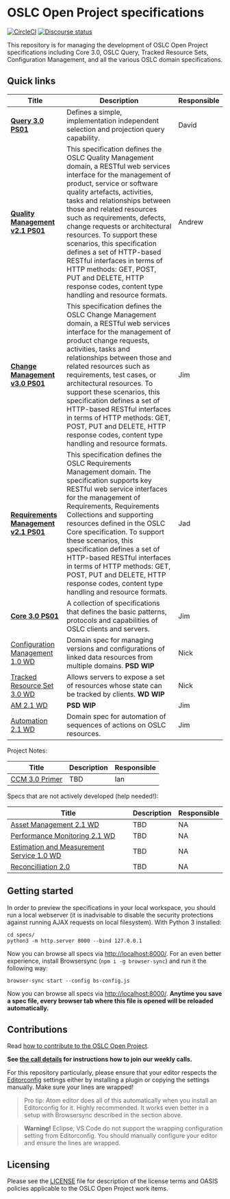 # OSLC Open Project specifications

[![CircleCI](https://circleci.com/gh/oslc-op/oslc-specs.svg?style=svg)](https://circleci.com/gh/oslc-op/oslc-specs)
[![Discourse status](https://img.shields.io/discourse/https/meta.discourse.org/status.svg)](https://forum.open-services.net/c/oslc-op)

This repository is for managing the development of OSLC Open Project
specifications including Core 3.0, OSLC Query, Tracked Resource Sets,
Configuration Management, and all the various OSLC domain specifications.

## Quick links

| Title | Description |Responsible|
|-------|-------------|------|
| **[Query 3.0 PS01](https://oslc-op.github.io/oslc-specs/specs/query/oslc-query.html)** | Defines a simple, implementation independent selection and projection query capability. | David |
| **[Quality Management v2.1 PS01](https://oslc-op.github.io/oslc-specs/specs/qm/quality-management-spec.html)** | This specification defines the OSLC Quality Management domain, a RESTful web services interface for the management of product, service or software quality artefacts, activities, tasks and relationships between those and related resources such as requirements, defects, change requests or architectural resources. To support these scenarios, this specification defines a set of HTTP-based RESTful interfaces in terms of HTTP methods: GET, POST, PUT and DELETE, HTTP response codes, content type handling and resource formats. | Andrew |
| **[Change Management v3.0 PS01](https://oslc-op.github.io/oslc-specs/specs/cm/change-mgt-spec.html)** | This specification defines the OSLC Change Management domain, a RESTful web services interface for the management of product change requests, activities, tasks and relationships between those and related resources such as requirements, test cases, or architectural resources. To support these scenarios, this specification defines a set of HTTP-based RESTful interfaces in terms of HTTP methods: GET, POST, PUT and DELETE, HTTP response codes, content type handling and resource formats. | Jim |
| **[Requirements Management v2.1 PS01](https://oslc-op.github.io/oslc-specs/specs/rm/requirements-management-spec.html)** | This specification defines the OSLC Requirements Management domain. The specification supports key RESTful web service interfaces for the management of Requirements, Requirements Collections and supporting resources defined in the OSLC Core specification. To support these scenarios, this specification defines a set of HTTP-based RESTful interfaces in terms of HTTP methods: GET, POST, PUT and DELETE, HTTP response codes, content type handling and resource formats. | Jad |
| **[Core 3.0 PS01](https://oslc-op.github.io/oslc-specs/specs/core/oslc-core.html)** | A collection of specifications that defines the basic patterns, protocols and capabilities of OSLC clients and servers.| Jim |
| [Configuration Management 1.0 WD](https://oslc-op.github.io/oslc-specs/specs/config/oslc-config-mgt.html) | Domain spec for managing versions and configurations of linked data resources from multiple domains. **PSD WIP** |Nick|
| [Tracked Resource Set 3.0 WD](https://oslc-op.github.io/oslc-specs/specs/trs/tracked-resource-set.html) | Allows servers to expose a set of resources whose state can be tracked by clients. **WD WIP** | Nick |
| [AM 2.1 WD](https://oslc-op.github.io/oslc-specs/specs/am/architecture-management-spec.html) | **PSD WIP** | Jim |
| [Automation 2.1 WD](https://oslc-op.github.io/oslc-specs/specs/auto/automation-spec.html) | Domain spec for automation of sequences of actions on OSLC resources. | Jim |

Project Notes:

| Title | Description |Responsible|
|-------|-------------|------|
| [CCM 3.0 Primer](https://oslc-op.github.io/oslc-specs/notes/ccm-primer/ccm-primer.html) | TBD | Ian |


Specs that are not actively developed (help needed!):

| Title | Description |Responsible|
|-------|-------------|------|
| [Asset Management 2.1 WD](https://oslc-op.github.io/oslc-specs/specs/asset/asset-management-spec.html) | TBD | NA |
| [Performance Monitoring 2.1 WD](https://oslc-op.github.io/oslc-specs/specs/perfmon/performance-monitoring-spec.html) | TBD | NA |
| [Estimation and Measurement Service 1.0 WD](https://oslc-op.github.io/oslc-specs/specs/ems/estimation-measurement-spec.html) | TBD | NA |
| [Reconcilliation 2.0](https://oslc-op.github.io/oslc-specs/specs/recon/reconciliation-spec.html) | TBD | NA |

## Getting started

In order to preview the specifications in your local workspace, you should run a
local webserver (it is inadvisable to disable the security protections against
running AJAX requests on local filesystem). With Python 3 installed:

    cd specs/
    python3 -m http.server 8000 --bind 127.0.0.1

Now you can browse all specs via <http://localhost:8000/>. For an even better
experience, install Browsersync (`npm i -g browser-sync`) and run it the
following way:

    browser-sync start --config bs-config.js

Now you can browse all specs via <http://localhost:8000/>. **Anytime you save a
spec file, every browser tab where this file is opened will be reloaded
automatically.**

## Contributions

Read [how to contribute to the OSLC Open
Project](https://github.com/oslc-op/oslc-admin/blob/master/CONTRIBUTING.md).

**See [the call details](https://github.com/oslc-op/oslc-admin/blob/master/CONTRIBUTING.md#online-meetings) for instructions how to join our weekly calls.**

For this repository particularly, please ensure that your editor respects the
[Editorconfig](https://editorconfig.org/#download) settings either by installing
a plugin or copying the settings manually. Make sure your lines are wrapped!

> Pro tip: Atom editor does all of this automatically when you install an
> Editorconfig for it. Highly recommended. It works even better in a setup with
> Browsersync described in the section above.

<!-- -->

> **Warning!** Eclipse, VS Code do not support the wrapping configuration
> setting from Editorconfig. You should manually configure your editor and ensure
> the lines are wrapped.

## Licensing

Please see the
[LICENSE](https://github.com/oslc-op/oslc-admin/blob/master/LICENSE.md)
file for description of the license terms and OASIS policies applicable
to the OSLC Open Project work items.
